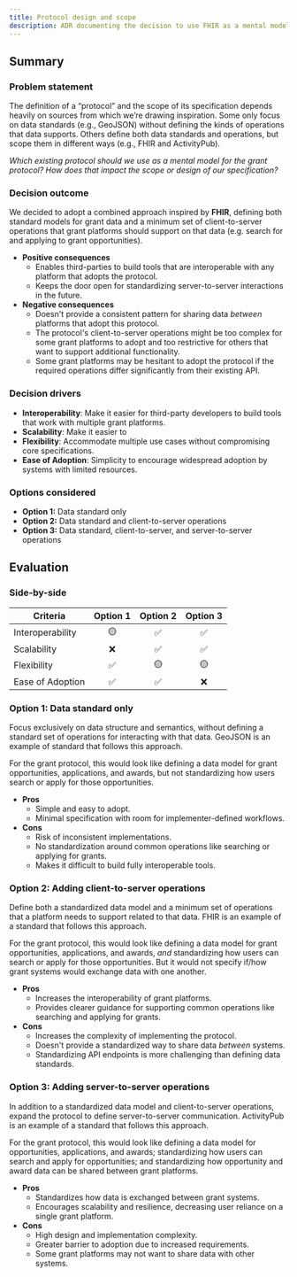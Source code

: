 ```yaml
---
title: Protocol design and scope
description: ADR documenting the decision to use FHIR as a mental model for the grant protocol.
---
```


## Summary

### Problem statement

The definition of a “protocol” and the scope of its specification depends heavily on sources from which we’re drawing inspiration. Some only focus on data standards (e.g., GeoJSON) without defining the kinds of operations that data supports. Others define both data standards and operations, but scope them in different ways (e.g., FHIR and ActivityPub).

_Which existing protocol should we use as a mental model for the grant protocol? How does that impact the scope or design of our specification?_

### Decision outcome

We decided to adopt a combined approach inspired by **FHIR**, defining both standard models for grant data and a minimum set of client-to-server operations that grant platforms should support on that data (e.g. search for and applying to grant opportunities).

- **Positive consequences**
  - Enables third-parties to build tools that are interoperable with any platform that adopts the protocol.
  - Keeps the door open for standardizing server-to-server interactions in the future.
- **Negative consequences**
  - Doesn't provide a consistent pattern for sharing data _between_ platforms that adopt this protocol.
  - The protocol's client-to-server operations might be too complex for some grant platforms to adopt and too restrictive for others that want to support additional functionality.
  - Some grant platforms may be hesitant to adopt the protocol if the required operations differ significantly from their existing API.

### Decision drivers

- **Interoperability**: Make it easier for third-party developers to build tools that work with multiple grant platforms.
- **Scalability**: Make it easier to
- **Flexibility**: Accommodate multiple use cases without compromising core specifications.
- **Ease of Adoption**: Simplicity to encourage widespread adoption by systems with limited resources.

### Options considered

- **Option 1:** Data standard only
- **Option 2:** Data standard and client-to-server operations
- **Option 3:** Data standard, client-to-server, and server-to-server operations

## Evaluation

### Side-by-side

| Criteria         | Option 1 | Option 2 | Option 3 |
| ---------------- | :------: | :------: | :------: |
| Interoperability |    🟡    |    ✅    |    ✅    |
| Scalability      |    ❌    |    ✅    |    ✅    |
| Flexibility      |    ✅    |    🟡    |    🟡    |
| Ease of Adoption |    ✅    |    ✅    |    ❌    |

### Option 1: Data standard only

Focus exclusively on data structure and semantics, without defining a standard set of operations for interacting with that data. GeoJSON is an example of standard that follows this approach.

For the grant protocol, this would look like defining a data model for grant opportunities, applications, and awards, but not standardizing how users search or apply for those opportunities.

- **Pros**
  - Simple and easy to adopt.
  - Minimal specification with room for implementer-defined workflows.
- **Cons**
  - Risk of inconsistent implementations.
  - No standardization around common operations like searching or applying for grants.
  - Makes it difficult to build fully interoperable tools.

### Option 2: Adding client-to-server operations

Define both a standardized data model and a minimum set of operations that a platform needs to support related to that data. FHIR is an example of a standard that follows this approach.

For the grant protocol, this would look like defining a data model for grant opportunities, applications, and awards, _and_ standardizing how users can search or apply for those opportunities. But it would not specify if/how grant systems would exchange data with one another.

- **Pros**
  - Increases the interoperability of grant platforms.
  - Provides clearer guidance for supporting common operations like searching and applying for grants.
- **Cons**
  - Increases the complexity of implementing the protocol.
  - Doesn't provide a standardized way to share data _between_ systems.
  - Standardizing API endpoints is more challenging than defining data standards.

### Option 3: Adding server-to-server operations

In addition to a standardized data model and client-to-server operations, expand the protocol to define server-to-server communication. ActivityPub is an example of a standard that follows this approach.

For the grant protocol, this would look like defining a data model for opportunities, applications, and awards; standardizing how users can search and apply for opportunities; and standardizing how opportunity and award data can be shared between grant platforms.

- **Pros**
  - Standardizes how data is exchanged between grant systems.
  - Encourages scalability and resilience, decreasing user reliance on a single grant platform.
- **Cons**
  - High design and implementation complexity.
  - Greater barrier to adoption due to increased requirements.
  - Some grant platforms may not want to share data with other systems.
